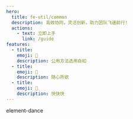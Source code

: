 ```yaml
---
hero:
  title: fe-util/common
  description: 高效协同，灵活创新，助力团队飞速前行!
  actions:
    - text: 立即上手
      link: /guide
features:
  - title:
    emoji: 💎
    description: 公用方法选用自如
  - title:
    emoji: 🌈
    description: 随心所欲
  - title:
    emoji: 🚀
    description: 快快快
---
```


element-dance

